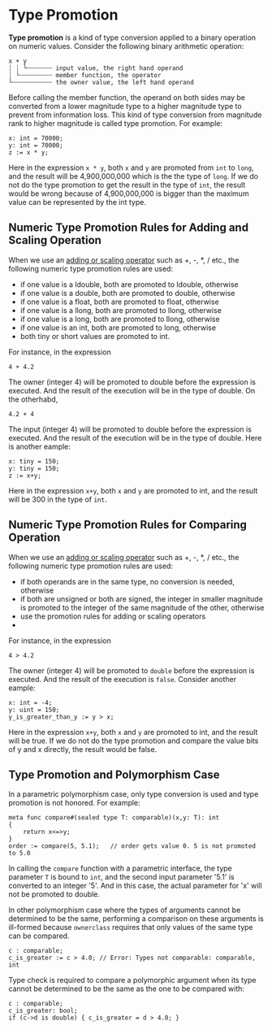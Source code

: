 # Type Promotion

**Type promotion** is a kind of type conversion applied to a binary operation on numeric values. Consider the following binary arithmetic operation:
```altro
x + y
┊ ┊ └┄┄┄┄┄┄┄ input value, the right hand operand
┊ └┄┄┄┄┄┄┄┄┄ member function, the operator
└┄┄┄┄┄┄┄┄┄┄┄ the owner value, the left hand operand
```

Before calling the member function, the operand on both sides may be converted from a lower magnitude type to a higher magnitude type to prevent from information loss. This kind of type conversion from magnitude rank to higher magnitude is called type promotion. For example:
```altro
x: int = 70000;
y: int = 70000;
z := x * y;
```
Here in the expression `x * y`, both `x` and `y` are promoted from `int` to `long`, and the result will be 4,900,000,000 which is the the type of `long`. If we do not do the type promotion to get the result in the type of `int`, the result would be wrong because of 4,900,000,000 is bigger than the maximum value can be represented by the int type.

## Numeric Type Promotion Rules for Adding and Scaling Operation

When we use an [adding or scaling operator](operators.md) such as +, -, \*, / etc., the following numeric type promotion rules are used:

* if one value is a ldouble, both are promoted to ldouble, otherwise
* if one value is a double, both are promoted to double, otherwise
* if one value is a float, both are promoted to float, otherwise
* if one value is a llong, both are promoted to llong, otherwise
* if one value is a long, both are promoted to llong, otherwise
* if one value is an int, both are promoted to long, otherwise
* both tiny or short values are promoted to int.

For instance, in the expression
```altro
4 + 4.2
```
The owner (integer 4) will be promoted to double before the expression is executed. And the result of the execution will be in the type of double. On the otherhabd,
```altro
4.2 + 4
```
The input (integer 4) will be promoted to double before the expression is executed. And the result of the execution will be in the type of double. Here is another eample:
```altro
x: tiny = 150;
y: tiny = 150;
z := x+y;
```
Here in the expression `x+y`, both `x` and `y` are promoted to int, and the result will be 300 in the type of `int`.

## Numeric Type Promotion Rules for Comparing Operation
When we use an [adding or scaling operator](operators.md) such as +, -, \*, / etc., the following numeric type promotion rules are used:

* if both operands are in the same type, no conversion is needed, otherwise
* if both are unsigned or both are signed, the integer in smaller magnitude is promoted to the integer of the same magnitude of the other, otherwise
* use the promotion rules for adding or scaling operators
* 
For instance, in the expression
```altro
4 > 4.2
```
The owner (integer 4) will be promoted to `double` before the expression is executed. And the result of the execution is `false`. Consider another eample:
```altro
x: int = -4;
y: uint = 150;
y_is_greater_than_y := y > x;
```
Here in the expression `x+y`, both `x` and `y` are promoted to int, and the result will be true. If we do not do the type promotion and compare the value bits of y and x directly, the result would be false.

## Type Promotion and Polymorphism Case

In a parametric polymorphism case, only type conversion is used and type promotion is not honored. For example:
```altro
meta func compare#(sealed type T: comparable)(x,y: T): int
{
    return x<=>y;
}
order := compare(5, 5.1);   // order gets value 0. 5 is not promoted to 5.0
```
In calling the `compare` function with a parametric interface, the type parameter `T` is bound to `int`, and the second input parameter '5.1' is converted to an integer '5'. And in this case, the actual parameter for 'x' will not be promoted to double.

In other polymorphism case where the types of arguments cannot be determined to be the same, performing a comparison on these arguments is ill-formed because `ownerclass` requires that only values of the same type can be compared.
```altro
c : comparable;
c_is_greater := c > 4.0; // Error: Types not comparable: comparable, int
```
Type check is required to compare a polymorphic argument when its type cannot be determined to be the same as the one to be compared with:
```altro
c : comparable;
c_is_greater: bool;
if (c->d is double) { c_is_greater = d > 4.0; }
```

